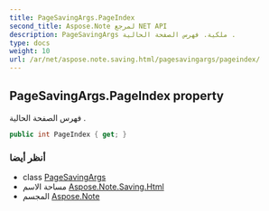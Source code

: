 ```yaml
---
title: PageSavingArgs.PageIndex
second_title: Aspose.Note لمرجع NET API
description: PageSavingArgs ملكية. فهرس الصفحة الحالية .
type: docs
weight: 10
url: /ar/net/aspose.note.saving.html/pagesavingargs/pageindex/
---
```

## PageSavingArgs.PageIndex property

فهرس الصفحة الحالية .

```csharp
public int PageIndex { get; }
```

### أنظر أيضا

* class [PageSavingArgs](../)
* مساحة الاسم [Aspose.Note.Saving.Html](../../pagesavingargs/)
* المجسم [Aspose.Note](../../../)


